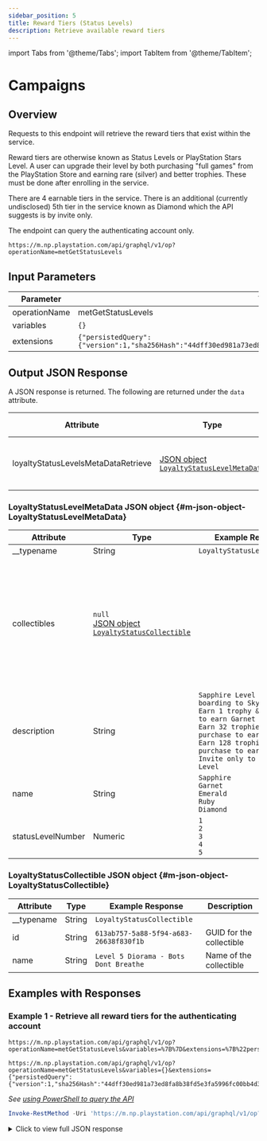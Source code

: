 ```yaml
---
sidebar_position: 5
title: Reward Tiers (Status Levels)
description: Retrieve available reward tiers
---
```


import Tabs from '@theme/Tabs';
import TabItem from '@theme/TabItem';

# Campaigns

## Overview

Requests to this endpoint will retrieve the reward tiers that exist within the service.

Reward tiers are otherwise known as Status Levels or PlayStation Stars Level. A user can upgrade their level by both purchasing "full games" from the PlayStation Store and earning rare (silver) and better trophies. These must be done after enrolling in the service.

There are 4 earnable tiers in the service. There is an additional (currently undisclosed) 5th tier in the service known as Diamond which the API suggests is by invite only.

The endpoint can query the authenticating account only.

    https://m.np.playstation.com/api/graphql/v1/op?operationName=metGetStatusLevels


## Input Parameters

| Parameter | Value |
| --- | --- |
| operationName | metGetStatusLevels |
| variables | `{}` |
| extensions | `{"persistedQuery":{"version":1,"sha256Hash":"44dff30ed981a73ed8fa8b38fd5e3fa5996fc00bb4d3eb234d2a00c29bb04dd9"}}` |


## Output JSON Response

A JSON response is returned. The following are returned under the `data` attribute.

| Attribute | Type | Example Value | Description |
| --- | --- |--- | --- | 
| loyaltyStatusLevelsMetaDataRetrieve | [JSON object<br/>`LoyaltyStatusLevelMetaData`](#m-json-object-LoyaltyStatusLevelMetaData) | | Contains the tiers which are available in the service

### LoyaltyStatusLevelMetaData JSON object {#m-json-object-LoyaltyStatusLevelMetaData}

| Attribute | Type | Example Response | Description |
| --- | --- |--- | --- |
| __typename | String | `LoyaltyStatusLevelMetaData` |
| collectibles | `null`<br/>[JSON object<br/>`LoyaltyStatusCollectible`](#m-json-object-LoyaltyStatusCollectible) | | Contains the campaigns which are available within this group<br/>`null` if no collectible is awarded for reaching the tier
| description | String | `Sapphire Level after on-boarding to Sky Program`<br/>`Earn 1 trophy & 1 purchase to earn Garnet`<br/>`Earn 32 trophies & 2 purchase to earn Emerald`<br/>`Earn 128 trophies & 4 purchase to earn Ruby`<br/>`Invite only to Diamond Level` | Description of what is required to reach this tier
| name | String | `Sapphire`<br/>`Garnet`<br/>`Emerald`<br/>`Ruby`<br/>`Diamond` | Name of the tier 
| statusLevelNumber | Numeric | `1`<br/>`2`<br/>`3`<br/>`4`<br/>`5` | Tier number 

### LoyaltyStatusCollectible JSON object {#m-json-object-LoyaltyStatusCollectible}

| Attribute | Type | Example Response | Description |
| --- | --- |--- | --- |
| __typename | String | `LoyaltyStatusCollectible` |
| id | String | `613ab757-5a88-5f94-a683-26638f830f1b` | GUID for the collectible
| name | String | `Level 5 Diorama - Bots Dont Breathe` | Name of the collectible

## Examples with Responses

### Example 1 - Retrieve all reward tiers for the authenticating account

<Tabs>
<TabItem value="example1-encoded-url" label="Encoded URL">

    https://m.np.playstation.com/api/graphql/v1/op?operationName=metGetStatusLevels&variables=%7B%7D&extensions=%7B%22persistedQuery%22%3A%7B%22version%22%3A1%2C%22sha256Hash%22%3A%2244dff30ed981a73ed8fa8b38fd5e3fa5996fc00bb4d3eb234d2a00c29bb04dd9%22%7D%7D

</TabItem>

<TabItem value="example1-raw-url" label="Raw URL">

    https://m.np.playstation.com/api/graphql/v1/op?operationName=metGetStatusLevels&variables={}&extensions={"persistedQuery":{"version":1,"sha256Hash":"44dff30ed981a73ed8fa8b38fd5e3fa5996fc00bb4d3eb234d2a00c29bb04dd9"}}

</TabItem>

<TabItem value="example1-raw-pwsh" label="PowerShell">

_See [using PowerShell to query the API](../query-api)_

```powershell
Invoke-RestMethod -Uri 'https://m.np.playstation.com/api/graphql/v1/op?operationName=metGetStatusLevels&variables={}&extensions={"persistedQuery":{"version":1,"sha256Hash":"44dff30ed981a73ed8fa8b38fd5e3fa5996fc00bb4d3eb234d2a00c29bb04dd9"}}' -Authentication Bearer -Token $token
```

</TabItem>

</Tabs>

<details><summary>Click to view full JSON response</summary>

```json
{
  "data": {
    "loyaltyStatusLevelsMetaDataRetrieve": [
      {
        "__typename": "LoyaltyStatusLevelMetaData",
        "collectibles": [
          {
            "__typename": "LoyaltyStatusCollectible",
            "id": "6bc02f35-5051-541d-af0e-68392e320039",
            "name": "Level 3 Diorama - A Robot Runs Through It"
          }
        ],
        "description": "Earn 32 trophies & 2 purchase to earn Emerald",
        "name": "Emerald",
        "statusLevelNumber": 3
      },
      {
        "__typename": "LoyaltyStatusLevelMetaData",
        "collectibles": [],
        "description": "Sapphire Level after on-boarding to Sky Program",
        "name": "Sapphire",
        "statusLevelNumber": 1
      },
      {
        "__typename": "LoyaltyStatusLevelMetaData",
        "collectibles": [
          {
            "__typename": "LoyaltyStatusCollectible",
            "id": "fcea5464-fb42-582a-8a06-fbba6d41ab4a",
            "name": "Level 4 Diorama - Space Settlers"
          }
        ],
        "description": "Earn 128 trophies & 4 purchase to earn Ruby",
        "name": "Ruby",
        "statusLevelNumber": 4
      },
      {
        "__typename": "LoyaltyStatusLevelMetaData",
        "collectibles": [
          {
            "__typename": "LoyaltyStatusCollectible",
            "id": "613ab757-5a88-5f94-a683-26638f830f1b",
            "name": "Level 5 Diorama - Bots Don't Breathe"
          }
        ],
        "description": "Invite only to Diamond Level",
        "name": "Diamond",
        "statusLevelNumber": 5
      },
      {
        "__typename": "LoyaltyStatusLevelMetaData",
        "collectibles": [
          {
            "__typename": "LoyaltyStatusCollectible",
            "id": "d45437ef-3c4b-5767-b8a4-54854507fad1",
            "name": "Level 2 Diorama - The Astro Walk"
          }
        ],
        "description": "Earn 1 trophy & 1 purchase to earn Garnet",
        "name": "Garnet",
        "statusLevelNumber": 2
      }
    ]
  }
}
```

</details>